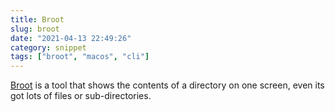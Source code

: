 ```yaml
---
title: Broot
slug: broot
date: "2021-04-13 22:49:26"
category: snippet
tags: ["broot", "macos", "cli"]
---
```


[Broot](https://dystroy.org/broot/) is a tool that shows the contents of a directory on one screen, even its got lots of files or sub-directories.
